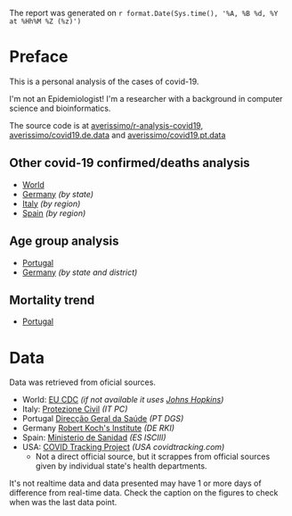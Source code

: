 The report was generated on `r format.Date(Sys.time(), '%A, %B %d, %Y at %Hh%M %Z (%z)')`

# Preface

This is a personal analysis of the cases of covid-19.

I'm not an Epidemiologist! I'm a researcher with a background in computer science and bioinformatics.

The source code is at [averissimo/r-analysis-covid19](https://github.com/averissimo/r-analysis-covid19), [averissimo/covid19.de.data](https://github.com/averissimo/covid19.de.data) and [averissimo/covid19.pt.data](https://github.com/averissimo/covid19.pt.data)

## Other covid-19 confirmed/deaths analysis

* [World](https://averissimo.github.io/covid19-analysis/)
* [Germany](https://averissimo.github.io/covid19-analysis/germany.html) *(by state)*
* [Italy](https://averissimo.github.io/covid19-analysis/italy.html) *(by region)*
* [Spain](https://averissimo.github.io/covid19-analysis/spain.html) *(by region)*

## Age group analysis

* [Portugal](https://github.com/averissimo/covid19.pt.data)
* [Germany](https://averissimo.github.io/covid19.de.data/) *(by state and district)*

## Mortality trend

* [Portugal](https://averissimo.github.io/covid19-analysis/mortality.html) 

# Data

Data was retrieved from oficial sources.

* World: [EU CDC](https://data.europa.eu/euodp/en/data/dataset/covid-19-coronavirus-data) *(if not available it uses [Johns Hopkins](https://github.com/CSSEGISandData/COVID-19/))*
* Italy: [Protezione Civil](https://github.com/pcm-dpc/COVID-19) *(IT PC)*
* Portugal [Direcção Geral da Saúde](https://covid19.min-saude.pt/relatorio-de-situacao/) *(PT DGS)*
* Germany [Robert Koch's Institute](https://www.arcgis.com/home/item.html?id=dd4580c810204019a7b8eb3e0b329dd6&view=list#overview) *(DE RKI)*
* Spain: [Ministerio de Sanidad](https://covid19.isciii.es/) *(ES ISCIII)*
* USA: [COVID Tracking Project](https://covidtracking.com/) *(USA covidtracking.com)*
    * Not a direct official source, but it scrappes from official sources given by individual state's health departments.

It's not realtime data and data presented may have 1 or more days of difference from real-time data. Check the caption on the figures to check when was the last data point.